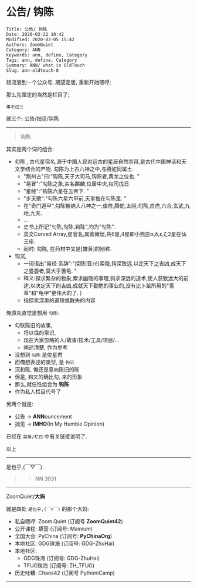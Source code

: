 # 公告/ 钩陈

    Title: 公告/ 钩陈
    Date: 2020-02-22 10:42
    Modified: 2020-03-05 15:42
    Authors: ZoomQuiet
    Category: ANN
    keywords: ann, define, Category
    Tags: ann, define, Category
    Summary: ANN/ what is OldTouch
    Slug: ann-oldtouch-0


叕流浪到一个公众号, 期望定居, 重新开始嗯哼;

那么先厘定的当然是栏目了;

    事不过三

就三个: 公告/拙见/钩陈

-------------

> 钩陈

其实是两个词的组合:

- 勾陈 ,  古代星宿名,源于中国人民对远古的星辰自然崇拜,是古代中国神话和天文学结合的产物. 勾陈为上古六神之中,与腾蛇同属土. 
    + "荆州占"曰:"钩陈,天子大司马,钩陈者,黄龙之位也. "
    + "易冒":"勾陈之象,实名麒麟,位居中央,权司戊日. 
    + "星经":"钩陈六星在五帝下. "
    + "步天歌":"勾陈六星六甲前,天皇独在勾陈里. "
    + 在"奇门遁甲",勾陈被纳入八神之一,值符,腾蛇,太阴,勾陈,白虎,六合,玄武,九地,九天. 
    + ...
    + 史书上所记"句陈,勾陈,钩陈",均为"勾陈". 
    + 英文Curved Array,星官名,属紫微垣,共6星,4星即小熊座α,δ,ε,ζ;2星在仙王座. 
    + 同时: 勾陈, 在药材中又是[雄黄]的别称. 
- 钩沉, 
    + 一词语出"易经·系辞":"探赜(音zé)索隐,钩深致远,以定天下之吉凶,成天下之亹亹者,莫大乎蓍龟. "
    + 释义:探求繁杂的物象,索求幽隐的事理,钩求深远的道术,使人获致远大的前途,以决定天下的吉凶,成就天下勤勉的事业的,没有比卜筮所用的"蓍草"和"龟甲"更伟大的了. )
    + 指探索深奥的道理或散失的内容


俺原先直觉是想用 `勾陈`:

- 勾联陈旧的故事,
    + 将以往的常识,
    + 现在大家忽略的人/故事/技术/工具/项目/...
    + 阐述清楚, 作为参考
- 没想到 `勾陈` 是位星君
- 而俺想表述的类型, 是 `钩沉`
- 沉和陈, 俺还是意向陈旧的陈
- 但是, 钩又的确比勾, 来的形象
- 那么,就任性组合为 **钩陈**
- 作为私人栏目代号了


另两个就是:

- 公告 -> **ANN**ouncement
- 拙见 -> **IMHO**(In My Humble Opinion)

已经在 `菜单/栏目` 中有关链接说明了.




以上

-------------
是也乎,(￣▽￣)

>> NN 3931

-------------

ZoomQuiet/**大妈**

就是四处 `是也乎,(￣▽￣)` 的那个大妈:


- 私自嗯哼: Zoom.Quiet (订阅号 **ZoomQuiet42**)
- 公开课程: 蟒营 (订阅号: Mainium)
- 全国大会: PyChina (订阅号: **PyChinaOrg**)
- 本地社区: GDG珠海 (订阅号: GDG-ZhuHai)
- 本地社区: 
    + GDG珠海 (订阅号: GDG-ZhuHai)
    + TFUG珠海 (订阅号: ZH_TFUG)
- 历史吐糟: Chaos42 (订阅号 PythoniCamp)

-------------


